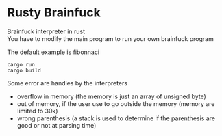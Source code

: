 # Rusty Brainfuck

Brainfuck interpreter in rust \
You have to modify the main program to run your own brainfuck program

The default example is fibonnaci

```
cargo run
cargo build
```

Some error are handles by the interpreters
 - overflow in memory (the memory is just an array of unsigned byte)
 - out of memory, if the user use to go outside the memory (memory are limited to 30k)
 - wrong parenthesis (a stack is used to determine if the parenthesis are good or not at parsing time)

